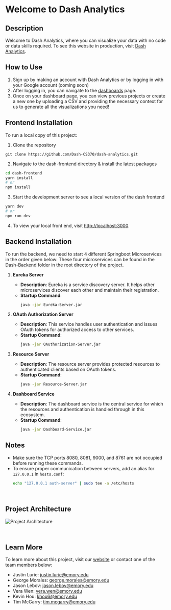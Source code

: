 # Welcome to Dash Analytics

## Description

Welcome to Dash Analytics, where you can visualize your data with no code or data skills required. To see this website in production, visit [Dash Analytics](https://dash-analytics.solutions).

## How to Use

1. Sign up by making an account with Dash Analytics or by logging in with your Google account (coming soon)
2. After logging in, you can navigate to the [dashboards](https://dash-analytics.solutions/dashboards) page.
3. Once on your dashboard page, you can view previous projects or create a new one by uploading a CSV and providing the necessary context for us to generate all the visualizations you need!

## Frontend Installation

To run a local copy of this project:

1. Clone the repository

```
git clone https://github.com/Dash-CS370/dash-analytics.git
```

2. Navigate to the dash-frontend directory & install the latest packages

```bash
cd dash-frontend
yarn install
# or
npm install
```

3. Start the development server to see a local version of the dash frontend

```bash
yarn dev
# or
npm run dev
```

4. To view your local front end, visit [http://localhost:3000](http://localhost:3000).

## Backend Installation
To run the backend, we need to start 4 different Springboot Microservices in the order given below:
These four microservices can be found in the Dash-Backend folder in the root directory of the project.

1. **Eureka Server**
   - **Description**: Eureka is a service discovery server. It helps other microservices discover each other and maintain their registration.
   - **Startup Command**:
     ```bash
     java -jar Eureka-Server.jar
     ```

2. **OAuth Authorization Server**
   - **Description**: This service handles user authentication and issues OAuth tokens for authorized access to other services.
   - **Startup Command**:
     ```bash
     java -jar OAuthorization-Server.jar
     ```

3. **Resource Server**
   - **Description**: The resource server provides protected resources to authenticated clients based on OAuth tokens.
   - **Startup Command**:
     ```bash
     java -jar Resource-Server.jar
     ```

4. **Dashboard Service**
   - **Description**: The dashboard service is the central service for which the resources and authentication is handled through in this ecosystem.
   - **Startup Command**:
     ```bash
     java -jar Dashboard-Service.jar
     ```

## Notes
- Make sure the TCP ports 8080, 8081, 9000, and 8761 are not occupied before running these commands.
- To ensure proper communication between servers, add an alias for `127.0.0.1` in `hosts.conf`:
  ```bash
  echo "127.0.0.1 auth-server" | sudo tee -a /etc/hosts
<br>

## Project Architecture
![Project Architecture](./Dash-Analytics-Architecture.png)

<br>

## Learn More

To learn more about this project, visit our [website](https://dash-analytics.solutions) or contact one of the team members below:

- Justin Lurie: justin.lurie@emory.edu
- George Morales: george.morales@emory.edu
- Jason Lebov: jason.lebov@emory.edu
- Vera Wen: vera.wen@emory.edu
- Kevin Hou: khou6@emory.edu
- Tim McGarry: tim.mcgarry@emory.edu
